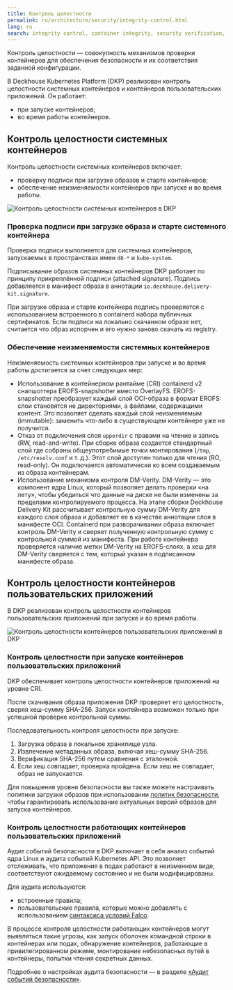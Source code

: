```yaml
---
title: Контроль целостности
permalink: ru/architecture/security/integrity-control.html
lang: ru
search: integrity control, container integrity, security verification, container validation, integrity checking, контроль целостности, проверка безопасности, валидация контейнеров, проверка целостности
---
```


Контроль целостности — совокупность механизмов проверки контейнеров для обеспечения безопасности и их соответствия заданной конфигурации.

В Deckhouse Kubernetes Platform (DKP) реализован контроль целостности системных контейнеров и контейнеров пользовательских приложений. Он работает:

- при запуске контейнеров;
- во время работы контейнеров.

## Контроль целостности системных контейнеров

Контроль целостности системных контейнеров включает:

- проверку подписи при загрузке образов и старте контейнеров;
- обеспечение неизменяемости контейнеров при запуске и во время работы.

![Контроль целостности системных контейнеров в DKP](../../images/architecture/security/integrity-control-system-applications.png)

### Проверка подписи при загрузке образа и старте системного контейнера

Проверка подписи выполняется для системных контейнеров, запускаемых в пространствах имен `d8-*` и `kube-system`.

Подписывание образов системных контейнеров DKP работает по принципу прикреплённой подписи (attached signature). Подпись добавляется в манифест образа в аннотации `io.deckhouse.delivery-kit.signature`.

При загрузке образа и старте контейнера подпись проверяется с использованием встроенного в containerd набора публичных сертификатов. Если подписи на локально скачанном образе нет, считается что образ испорчен и его нужно заново скачать из registry.

### Обеспечение неизменяемости системных контейнеров

Неизменяемость системных контейнеров при запуске и во время работы достигается за счет следующих мер:

- Использование в контейнерном рантайме (CRI) containerd v2 снапшоттера EROFS-snapshotter вместо OverlayFS. EROFS-snapshotter преобразует каждый слой OCI-образа в формат EROFS: слои становятся не директориями, а файлами, содержащими контент. Это позволяет сделать каждый слой неизменяемым (immutable): заменить что-либо в существующем контейнере уже не получится.
- Отказ от подключения слоя `upperdir` с правами на чтение и запись (RW, read-and-write). При сборке образа создается стандартный слой где собраны общеупотребимые точки монтирования (`/tmp`, `/etc/resolv.conf` и т. д.). Этот слой доступен только для чтения (RO, read-only). Он подключается автоматически ко всем создаваемым из образа контейнерам.
- Использование механизма контроля DM-Verity. DM-Verity — это компонент ядра Linux, который позволяет делать проверки «на лету», чтобы убедиться что данные на диске не были изменены за пределами контролируемого процесса. На этапе сборки Deckhouse Delivery Kit рассчитывает контрольную сумму DM-Verity для каждого слоя образа и добавляет ее в качестве аннотации слоя в манифесте OCI.
Containerd при разворачивании образа включает контроль DM-Verity и сверяет полученную контрольную сумму с контрольной суммой из манифеста. При работе контейнера проверяется наличие метки DM-Verity на EROFS-слоях, а хеш для DM-Verity сверяется с тем, который указан в подписанном манифесте образа.

## Контроль целостности контейнеров пользовательских приложений

В DKP реализован контроль целостности контейнеров пользовательских приложений при запуске и во время работы.

![Контроль целостности контейнеров пользовательских приложений в DKP](../../images/architecture/security/integrity-control-user-applications.png)

### Контроль целостности при запуске контейнеров пользовательских приложений

DKP обеспечивает контроль целостности контейнеров приложений на уровне CRI.

После скачивания образа приложения DKP проверяет его целостность, сверяя хеш-сумму SHA-256.
Запуск контейнера возможен только при успешной проверке контрольной суммы.

Последовательность контроля целостности при запуске:

1. Загрузка образа в локальное хранилище узла.
1. Извлечение метаданных образа, включая хеш-сумму SHA-256.
1. Верификация SHA-256 путем сравнения с эталонной.
1. Если хеш совпадает, проверка пройдена. Если хеш не совпадает, образ не запускается.

Для повышения уровня безопасности вы также можете настраивать политики загрузки образов при использовании [политик безопасности](../../admin/configuration/security/policies.html), чтобы гарантировать использование актуальных версий образов для запуска контейнеров.

### Контроль целостности работающих контейнеров пользовательских приложений

Аудит событий безопасности в DKP включает в себя анализ событий ядра Linux и аудита событий Kubernetes API. Это позволяет отслеживать, что приложения в подах работают в неизменном виде, соответствуют ожидаемому состоянию и не были модифицированы.

Для аудита используются:

- встроенные правила;
- пользовательские правила, которые можно добавлять с использованием [синтаксиса условий Falco](https://falco.org/docs/concepts/rules/conditions/).

В процессе контроля целостности работающих контейнеров могут выявляться такие угрозы, как запуск оболочек командной строки в контейнерах или подах, обнаружение контейнеров, работающие в привилегированном режиме, монтирование небезопасных путей в контейнеры, попытки чтения секретных данных.

Подробнее о настройках аудита безопасности — в разделе [«Аудит событий безопасности»](../../admin/configuration/security/events/runtime-audit.html).
